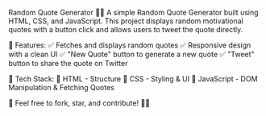 Random Quote Generator 📝✨
A simple Random Quote Generator built using HTML, CSS, and JavaScript. This project displays random motivational quotes with a button click and allows users to tweet the quote directly.

🔹 Features:
✅ Fetches and displays random quotes
✅ Responsive design with a clean UI
✅ "New Quote" button to generate a new quote
✅ "Tweet" button to share the quote on Twitter

🔹 Tech Stack:
🔹 HTML - Structure
🔹 CSS - Styling & UI
🔹 JavaScript - DOM Manipulation & Fetching Quotes


📌 Feel free to fork, star, and contribute! 🚀🔥
